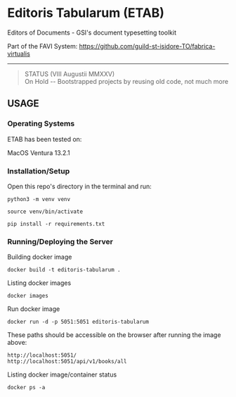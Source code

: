 # Editoris Tabularum (ETAB)

Editors of Documents - GSI's document typesetting toolkit

Part of the FAVI System: https://github.com/guild-st-isidore-TO/fabrica-virtualis

---

> STATUS (VIII Augustii MMXXV)  
On Hold -- Bootstrapped projects by reusing old code, not much more

## USAGE

### Operating Systems

ETAB has been tested on:

MacOS Ventura 13.2.1

### Installation/Setup

Open this repo's directory in the terminal and run:

```
python3 -m venv venv

source venv/bin/activate

pip install -r requirements.txt
```

### Running/Deploying the Server

Building docker image

```
docker build -t editoris-tabularum .
```

Listing docker images

```
docker images
```

Run docker image

```
docker run -d -p 5051:5051 editoris-tabularum
```

These paths should be accessible on the browser after running the image above:

```
http://localhost:5051/
http://localhost:5051/api/v1/books/all
```

Listing docker image/container status

```
docker ps -a
```
